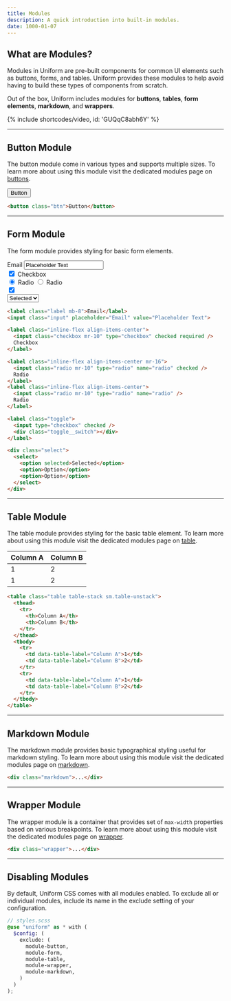 ```yaml
---
title: Modules
description: A quick introduction into built-in modules.
date: 1000-01-07
---
```


## What are Modules?

Modules in Uniform are pre-built components for common UI elements such as buttons, forms, and tables. Uniform provides these modules to help avoid having to build these types of components from scratch.

Out of the box, Uniform includes modules for **buttons**, **tables**, **form elements**, **markdown**, and **wrappers**.

{% include shortcodes/video, id: 'GUQqC8abh6Y' %}

---

## Button Module

The button module come in various types and supports multiple sizes. To learn more about using this module visit the dedicated modules page on <a class="hover.underline" href="/docs/button/">buttons</a>.

<section class="flex align-items-center justify-content-center h-192 bg-cool-gray bg-tint-800 p-20 radius-md">
  <button class="btn">Button</button>
</section>

```html
<button class="btn">Button</button>
```

---

## Form Module

The form module provides styling for basic form elements.

<section class="radius-sm bg-cool-gray bg-tint-800 p-20">
  <form>
    <div class="mb-20 last.mb-0">
      <label class="label mb-8">Email</label>
      <input class="input" placeholder="Email" value="Placeholder Text">
    </div>
    <div class="mb-20 last.mb-0">
      <label class="inline-flex align-items-center">
        <input class="checkbox mr-10" type="checkbox" checked="" required="">
        Checkbox
      </label>
    </div>
    <div class="mb-20 last.mb-0">
      <label class="inline-flex align-items-center mr-16">
        <input class="radio mr-10" type="radio" name="radio" checked="">
        Radio
      </label>
      <label class="inline-flex align-items-center">
        <input class="radio mr-10" type="radio" name="radio">
        Radio
      </label>
    </div>
    <div class="mb-20 last.mb-0">
      <label class="toggle">
        <input type="checkbox" checked="">
        <div class="toggle__switch"></div>
      </label>
    </div>
    <div class="mb-20 last.mb-0">
      <div class="select">
        <select>
          <option selected="">Selected</option>
          <option>Option</option>
          <option>Option</option>
        </select>
      </div>
    </div>
  </form>
</section>

```html
<label class="label mb-8">Email</label>
<input class="input" placeholder="Email" value="Placeholder Text">

<label class="inline-flex align-items-center">
  <input class="checkbox mr-10" type="checkbox" checked required />
  Checkbox
</label>

<label class="inline-flex align-items-center mr-16">
  <input class="radio mr-10" type="radio" name="radio" checked />
  Radio
</label>
<label class="inline-flex align-items-center">
  <input class="radio mr-10" type="radio" name="radio" />
  Radio
</label>

<label class="toggle">
  <input type="checkbox" checked />
  <div class="toggle__switch"></div>
</label>

<div class="select">
  <select>
    <option selected>Selected</option>
    <option>Option</option>
    <option>Option</option>
  </select>
</div>
```

---

## Table Module

The table module provides styling for the basic table element. To learn more about using this module visit the dedicated modules page on <a class="hover.underline" href="/docs/table/">table</a>.

<section class="radius-sm bg-cool-gray bg-tint-800 p-20">
  <table class="table table-stack sm.table-unstack">
    <thead>
      <tr>
        <th>Column A</th>
        <th>Column B</th>
      </tr>
    </thead>
    <tbody>
      <tr>
        <td data-table-label="Column A">1</td>
        <td data-table-label="Column B">2</td>
      </tr>
      <tr>
        <td data-table-label="Column A">1</td>
        <td data-table-label="Column B">2</td>
      </tr>
    </tbody>
  </table>
</section>

```html
<table class="table table-stack sm.table-unstack">
  <thead>
    <tr>
      <th>Column A</th>
      <th>Column B</th>
    </tr>
  </thead>
  <tbody>
    <tr>
      <td data-table-label="Column A">1</td>
      <td data-table-label="Column B">2</td>
    </tr>
    <tr>
      <td data-table-label="Column A">1</td>
      <td data-table-label="Column B">2</td>
    </tr>
  </tbody>
</table>
```

---

## Markdown Module

The markdown module provides basic typographical styling useful for markdown styling. To learn more about using this module visit the dedicated modules page on <a class="hover.underline" href="/docs/markdown/">markdown</a>.

```html
<div class="markdown">...</div>
```

---

## Wrapper Module

The wrapper module is a container that provides set of `max-width` properties based on various breakpoints. To learn more about using this module visit the dedicated modules page on <a class="hover.underline" href="/docs/wrapper/">wrapper</a>.

```html
<div class="wrapper">...</div>
```

---

## Disabling Modules

By default, Uniform CSS comes with all modules enabled. To exclude all or individual modules, include its name in the exclude setting of your configuration.

```scss
// styles.scss
@use "uniform" as * with (
  $config: (
    exclude: (
      module-button,
      module-form,
      module-table,
      module-wrapper,
      module-markdown,
    )
  )
);
```
